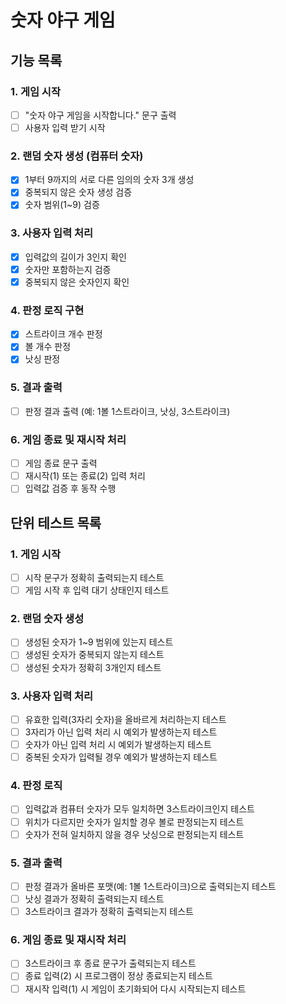 # 숫자 야구 게임

## 기능 목록

### 1. 게임 시작
- [ ] "숫자 야구 게임을 시작합니다." 문구 출력
- [ ] 사용자 입력 받기 시작

### 2. 랜덤 숫자 생성 (컴퓨터 숫자)
- [x] 1부터 9까지의 서로 다른 임의의 숫자 3개 생성
- [x] 중복되지 않은 숫자 생성 검증
- [x] 숫자 범위(1~9) 검증

### 3. 사용자 입력 처리
- [x] 입력값의 길이가 3인지 확인
- [x] 숫자만 포함하는지 검증
- [x] 중복되지 않은 숫자인지 확인

### 4. 판정 로직 구현
- [x] 스트라이크 개수 판정
- [x] 볼 개수 판정
- [x] 낫싱 판정

### 5. 결과 출력
- [ ] 판정 결과 출력 (예: 1볼 1스트라이크, 낫싱, 3스트라이크)

### 6. 게임 종료 및 재시작 처리
- [ ] 게임 종료 문구 출력
- [ ] 재시작(1) 또는 종료(2) 입력 처리
- [ ] 입력값 검증 후 동작 수행

## 단위 테스트 목록

### 1. 게임 시작
- [ ] 시작 문구가 정확히 출력되는지 테스트
- [ ] 게임 시작 후 입력 대기 상태인지 테스트

### 2. 랜덤 숫자 생성
- [ ] 생성된 숫자가 1~9 범위에 있는지 테스트
- [ ] 생성된 숫자가 중복되지 않는지 테스트
- [ ] 생성된 숫자가 정확히 3개인지 테스트

### 3. 사용자 입력 처리
- [ ] 유효한 입력(3자리 숫자)을 올바르게 처리하는지 테스트
- [ ] 3자리가 아닌 입력 처리 시 예외가 발생하는지 테스트
- [ ] 숫자가 아닌 입력 처리 시 예외가 발생하는지 테스트
- [ ] 중복된 숫자가 입력될 경우 예외가 발생하는지 테스트

### 4. 판정 로직
- [ ] 입력값과 컴퓨터 숫자가 모두 일치하면 3스트라이크인지 테스트
- [ ] 위치가 다르지만 숫자가 일치할 경우 볼로 판정되는지 테스트
- [ ] 숫자가 전혀 일치하지 않을 경우 낫싱으로 판정되는지 테스트

### 5. 결과 출력
- [ ] 판정 결과가 올바른 포맷(예: 1볼 1스트라이크)으로 출력되는지 테스트
- [ ] 낫싱 결과가 정확히 출력되는지 테스트
- [ ] 3스트라이크 결과가 정확히 출력되는지 테스트

### 6. 게임 종료 및 재시작 처리
- [ ] 3스트라이크 후 종료 문구가 출력되는지 테스트
- [ ] 종료 입력(2) 시 프로그램이 정상 종료되는지 테스트
- [ ] 재시작 입력(1) 시 게임이 초기화되어 다시 시작되는지 테스트
